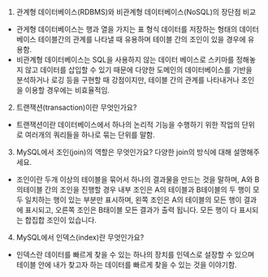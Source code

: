 1. 관계형 데이터베이스(RDBMS)와 비관계형 데이터베이스(NoSQL)의 장단점 비교

- 관게형 데이터베이스는 행과 열을 가지는 표 형식 데이터를 저장하는 형태의 데이터베이스 테이블간의 관계를 나타낼 때 유용하며 테이블 간의 조인이 있을 경우에 유용함.
- 비관계형 데이터베이스는 SQL을 사용하지 않는 데이터 베이스로 스키마를 정해놓지 않고 데이터를 삽입할 수 있기 때문에 다양한 도메인의 데이터베이스를 기반을 분석하거나 로깅 등을 구현할 때 강점이지만, 테이블 간의 관계를 나타내거나 조인을 이용할 경우에는 비효율적임.

2. 트랜잭션(transaction)이란 무엇인가요?

- 트랜잭션이란 데이터베이스에서 하나의 논리적 기능을 수행하기 위한 작업의 단위로 여러개의 쿼리들을 하나로 묶는 단위를 말함.

3. MySQL에서 조인(join)의 역할은 무엇인가요? 다양한 join의 방식에 대해 설명해주세요.

- 조인이란 두개 이상의 테이블을 묶어서 하나의 결과물을 만드는 것을 말하며, A와 B의테이블 간의 조인을 진행할 경우 
내부 조인은 A의 테이블과 B테이블의 두 행이 모두 일치하는 행이 있는 부분만 표시하며, 왼쪽 조인은 A의 테이블의 모든 행이 결과에 표시되고, 오른쪽 조인은 B태이블 모든 결과가 출력 됩니다. 모든 행이 다 표시되는 합집합 조인이 있습니다.

4. MySQL에서 인덱스(index)란 무엇인가요?

- 인덱스란 데이터를 빠르게 찾을 수 있는 하나의 장치를 인덱스로 설장할 수 있으며 테이블 안에 내가 찾고자 하는 데이터를 빠르게 찾을 수 있는 것을 이야기함.
